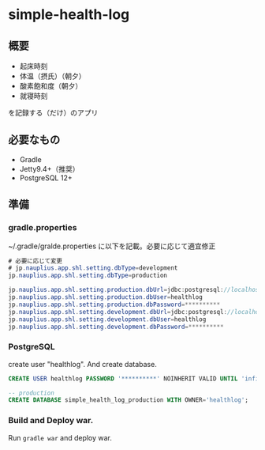 # simple-health-log

## 概要

* 起床時刻
* 体温（摂氏）（朝夕）
* 酸素飽和度（朝夕）
* 就寝時刻

を記録する（だけ）のアプリ

## 必要なもの

* Gradle
* Jetty9.4+（推奨）
* PostgreSQL 12+

## 準備

### gradle.properties

~/.gradle/gralde.properties に以下を記載。必要に応じて適宜修正

```java
# 必要に応じて変更
# jp.nauplius.app.shl.setting.dbType=development
jp.nauplius.app.shl.setting.dbType=production

jp.nauplius.app.shl.setting.production.dbUrl=jdbc:postgresql://localhost:5432/simple_health_log_production
jp.nauplius.app.shl.setting.production.dbUser=healthlog
jp.nauplius.app.shl.setting.production.dbPassword=**********
jp.nauplius.app.shl.setting.development.dbUrl=jdbc:postgresql://localhost:5432/simple_health_log_development
jp.nauplius.app.shl.setting.development.dbUser=healthlog
jp.nauplius.app.shl.setting.development.dbPassword=**********
```

### PostgreSQL

create user "healthlog". And create database.

```sql
CREATE USER healthlog PASSWORD '**********' NOINHERIT VALID UNTIL 'infinity';

-- production
CREATE DATABASE simple_health_log_production WITH OWNER='healthlog';

```

### Build and Deploy war.

Run `gradle war` and deploy war.
